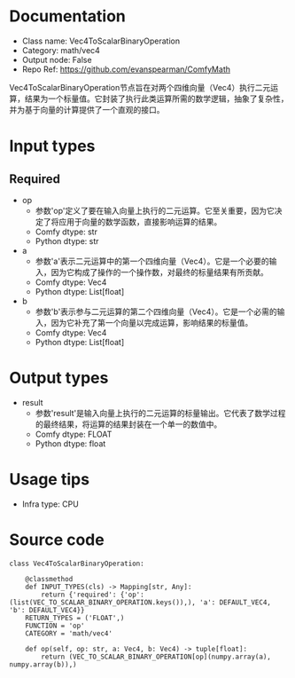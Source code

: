 # Documentation
- Class name: Vec4ToScalarBinaryOperation
- Category: math/vec4
- Output node: False
- Repo Ref: https://github.com/evanspearman/ComfyMath

Vec4ToScalarBinaryOperation节点旨在对两个四维向量（Vec4）执行二元运算，结果为一个标量值。它封装了执行此类运算所需的数学逻辑，抽象了复杂性，并为基于向量的计算提供了一个直观的接口。

# Input types
## Required
- op
    - 参数'op'定义了要在输入向量上执行的二元运算。它至关重要，因为它决定了将应用于向量的数学函数，直接影响运算的结果。
    - Comfy dtype: str
    - Python dtype: str
- a
    - 参数'a'表示二元运算中的第一个四维向量（Vec4）。它是一个必要的输入，因为它构成了操作的一个操作数，对最终的标量结果有所贡献。
    - Comfy dtype: Vec4
    - Python dtype: List[float]
- b
    - 参数'b'表示参与二元运算的第二个四维向量（Vec4）。它是一个必需的输入，因为它补充了第一个向量以完成运算，影响结果的标量值。
    - Comfy dtype: Vec4
    - Python dtype: List[float]

# Output types
- result
    - 参数'result'是输入向量上执行的二元运算的标量输出。它代表了数学过程的最终结果，将运算的结果封装在一个单一的数值中。
    - Comfy dtype: FLOAT
    - Python dtype: float

# Usage tips
- Infra type: CPU

# Source code
```
class Vec4ToScalarBinaryOperation:

    @classmethod
    def INPUT_TYPES(cls) -> Mapping[str, Any]:
        return {'required': {'op': (list(VEC_TO_SCALAR_BINARY_OPERATION.keys()),), 'a': DEFAULT_VEC4, 'b': DEFAULT_VEC4}}
    RETURN_TYPES = ('FLOAT',)
    FUNCTION = 'op'
    CATEGORY = 'math/vec4'

    def op(self, op: str, a: Vec4, b: Vec4) -> tuple[float]:
        return (VEC_TO_SCALAR_BINARY_OPERATION[op](numpy.array(a), numpy.array(b)),)
```